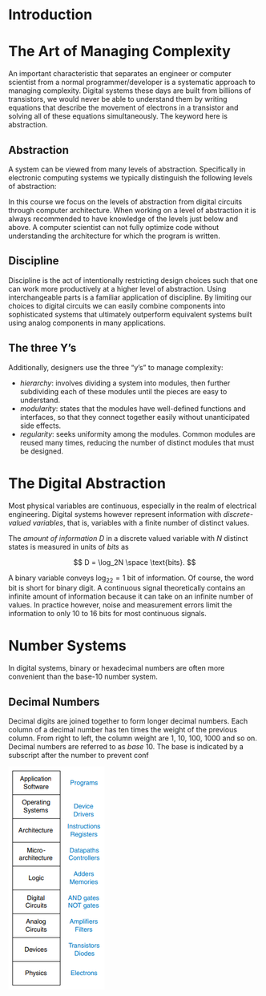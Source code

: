 # Introduction

# The Art of Managing Complexity

An important characteristic that separates an engineer or computer scientist from a normal programmer/developer is a systematic approach to managing complexity. Digital systems these days are built from billions of transistors, we would never be able to understand them by writing equations that describe the movement of electrons in a transistor and solving all of these equations simultaneously. The keyword here is abstraction.

## Abstraction

A system can be viewed from many levels of abstraction. Specifically in electronic computing systems we typically distinguish the following levels of abstraction:

In this course we focus on the levels of abstraction from digital circuits through computer architecture. When working on a level of abstraction it is always recommended to have knowledge of the levels just below and above. A computer scientist can not fully optimize code without understanding the architecture for which the program is written.

## Discipline

Discipline is the act of intentionally restricting design choices such that one can work more productively at a higher level of abstraction. Using interchangeable parts is a familiar application of discipline. By limiting our choices to digital circuits we can easily combine components into sophisticated systems that ultimately outperform equivalent systems built using analog components in many applications.

## The three Y’s

Additionally, designers use the three “y’s” to manage complexity:

- *hierarchy*: involves dividing a system into modules, then further subdividing each of these modules until the pieces are easy to understand.
- *modularity*: states that the modules have well-defined functions and interfaces, so that they connect together easily without unanticipated side effects.
- *regularity*: seeks uniformity among the modules. Common modules are reused many times, reducing the number of distinct modules that must be designed.

# The Digital Abstraction

Most physical variables are continuous, especially in the realm of electrical engineering. Digital systems however represent information with *discrete-valued variables*, that is, variables with a finite number of distinct values.

The *amount of information* $D$ in a discrete valued variable with $N$ distinct states is measured in units of *bits* as 

$$
D = \log_2N \space \text{bits}.
$$

A binary variable conveys $\log_22=1$ bit of information. Of course, the word bit is short for binary digit. A continuous signal theoretically contains an infinite amount of information because it can take on an infinite number of values. In practice however, noise and measurement errors limit the information to only 10 to 16 bits for most continuous signals.

# Number Systems

In digital systems, binary or hexadecimal numbers are often more convenient than the base-10 number system.

## Decimal Numbers

Decimal digits are joined together to form longer decimal numbers. Each column of a decimal number has ten times the weight of the previous column. From right to left, the column weight are 1, 10, 100, 1000 and so on. Decimal numbers are referred to as *base* 10. The base is indicated by a subscript after the number to prevent conf

![Untitled](Introduction%201ba015f9cd614446bdb4213e70a154d9/Untitled.png)